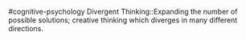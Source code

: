 #cognitive-psychology 
Divergent Thinking::Expanding the number of possible solutions; creative thinking which diverges in many different directions.
<!--SR:!2024-04-09,3,250-->
